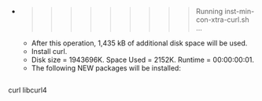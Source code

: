 * >>>>>>>>> Running inst-min-con-xtra-curl.sh ...
  * After this operation, 1,435 kB of additional disk space will be used.
  * Install curl.
  * Disk size = 1943696K. Space Used = 2152K. Runtime = 00:00:00:01.
  * The following NEW packages will be installed:
  ```bash
curl libcurl4
  ```
